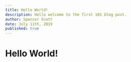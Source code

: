 ```yaml
---
title: Hello World!
description: Hello welcome to the first 101 blog post.
author: Spencer Scott
date: July 11th, 2019
published: true
---
```



# Hello World!